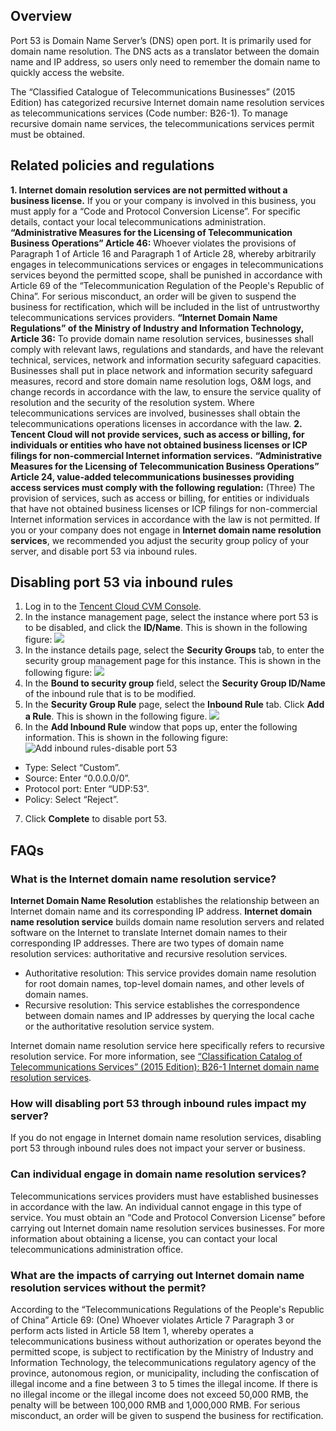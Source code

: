 ## Overview
Port 53 is Domain Name Server’s (DNS) open port. It is primarily used for domain name resolution. The DNS acts as a translator between the domain name and IP address, so users only need to remember the domain name to quickly access the website.

The “Classified Catalogue of Telecommunications Businesses” (2015 Edition) has categorized recursive Internet domain name resolution services as telecommunications services (Code number: B26-1). To manage recursive domain name services, the telecommunications services permit must be obtained.

## Related policies and regulations

**1. Internet domain resolution services are not permitted without a business license.**
If you or your company is involved in this business, you must apply for a “Code and Protocol Conversion License”. For specific details, contact your local telecommunications administration.
**“Administrative Measures for the Licensing of Telecommunication Business Operations” Article 46:** Whoever violates the provisions of Paragraph 1 of Article 16 and Paragraph 1 of Article 28, whereby arbitrarily engages in telecommunications services or engages in telecommunications services beyond the permitted scope, shall be punished in accordance with Article 69 of the “Telecommunication Regulation of the People's Republic of China”. For serious misconduct, an order will be given to suspend the business for rectification, which will be included in the list of untrustworthy telecommunications services providers.
**“Internet Domain Name Regulations” of the Ministry of Industry and Information Technology, Article 36:** To provide domain name resolution services, businesses shall comply with relevant laws, regulations and standards, and have the relevant technical, services, network and information security safeguard capacities. Businesses shall put in place network and information security safeguard measures, record and store domain name resolution logs, O&M logs, and change records in accordance with the law, to ensure the service quality of resolution and the security of the resolution system. Where telecommunications services are involved, businesses shall obtain the telecommunications operations licenses in accordance with the law.
**2. Tencent Cloud will not provide services, such as access or billing, for individuals or entities who have not obtained business licenses or ICP filings for non-commercial Internet information services.**
**“Administrative Measures for the Licensing of Telecommunication Business Operations” Article 24, value-added telecommunications businesses providing access services must comply with the following regulation:** (Three) The provision of services, such as access or billing, for entities or individuals that have not obtained business licenses or ICP filings for non-commercial Internet information services in accordance with the law is not permitted.
If you or your company does not engage in **Internet domain name resolution services**, we recommended you adjust the security group policy of your server, and disable port 53 via inbound rules.

## Disabling port 53 via inbound rules

1. Log in to the [Tencent Cloud CVM Console](https://console.cloud.tencent.com/cvm/index).
2. In the instance management page, select the instance where port 53 is to be disabled, and click the **ID/Name**. This is shown in the following figure:
![](https://main.qcloudimg.com/raw/47cd2e4f355af6d8d6e0ad37ff0b7a0a.png)
3. In the instance details page, select the **Security Groups** tab, to enter the security group management page for this instance. This is shown in the following figure:
![](https://main.qcloudimg.com/raw/00458c704ee91bb04a725ee5e1a758ea.png)
4. In the **Bound to security group** field, select the **Security Group ID/Name** of the inbound rule that is to be modified.
5. In the **Security Group Rule** page, select the **Inbound Rule** tab. Click **Add a Rule**. This is shown in the following figure.
![](https://main.qcloudimg.com/raw/c79222c44236cdf754abb1f5544055bd.png)
6. In the **Add Inbound Rule** window that pops up, enter the following information. This is shown in the following figure:
![Add inbound rules-disable port 53](https://main.qcloudimg.com/raw/209e2b6a5e926ba033e2b008400333e2.png)
 - Type: Select “Custom”.
 - Source: Enter “0.0.0.0/0”.
 - Protocol port: Enter “UDP:53”.
 - Policy: Select “Reject”.
7. Click **Complete** to disable port 53.

## FAQs

### What is the Internet domain name resolution service?
**Internet Domain Name Resolution** establishes the relationship between an Internet domain name and its corresponding IP address.
**Internet domain name resolution service** builds domain name resolution servers and related software on the Internet to translate Internet domain names to their corresponding IP addresses. There are two types of domain name resolution services: authoritative and recursive resolution services.
- Authoritative resolution: This service provides domain name resolution for root domain names, top-level domain names, and other levels of domain names.
- Recursive resolution: This service establishes the correspondence between domain names and IP addresses by querying the local cache or the authoritative resolution service system.

Internet domain name resolution service here specifically refers to recursive resolution service. For more information, see [“Classification Catalog of Telecommunications Services” (2015 Edition): B26-1 Internet domain name resolution services](http://www.miit.gov.cn/n1146285/n1146352/n3054355/n3057709/n3057714/c4564270/content.html).

 
### How will disabling port 53 through inbound rules impact my server?
If you do not engage in Internet domain name resolution services, disabling port 53 through inbound rules does not impact your server or business.

### Can individual engage in domain name resolution services?
Telecommunications services providers must have established businesses in accordance with the law. An individual cannot engage in this type of service. You must obtain an “Code and Protocol Conversion License” before carrying out Internet domain name resolution services businesses. For more information about obtaining a license, you can contact your local telecommunications administration office.

### What are the impacts of carrying out Internet domain name resolution services without the permit?
According to the “Telecommunications Regulations of the People's Republic of China” Article 69: (One) Whoever violates Article 7 Paragraph 3 or perform acts listed in Article 58 Item 1, whereby operates a telecommunications business without authorization or operates beyond the permitted scope, is subject to rectification by the Ministry of Industry and Information Technology, the telecommunications regulatory agency of the province, autonomous region, or municipality, including the confiscation of illegal income and a fine between 3 to 5 times the illegal income. If there is no illegal income or the illegal income does not exceed 50,000 RMB, the penalty will be between 100,000 RMB and 1,000,000 RMB. For serious misconduct, an order will be given to suspend the business for rectification.


